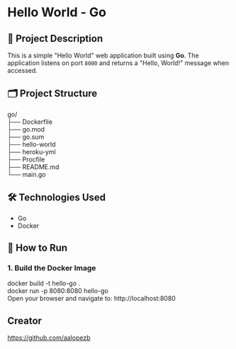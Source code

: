 
# Hello World - Go

## 📄 Project Description
This is a simple "Hello World" web application built using **Go**. The application listens on port `8000` and returns a "Hello, World!" message when accessed.

## 🗂 Project Structure
go/<br> 
├── Dockerfile<br> 
├── go.mod <br>
├── go.sum <br>
├── hello-world <br>
├── heroku-yml<br>
├── Procfile<br>
├── README.md<br>
└── main.go

## 🛠 Technologies Used
- Go
- Docker

## 🚀 How to Run

### 1. Build the Docker Image
docker build -t hello-go .<br>
docker run -p 8080:8080 hello-go<br>
Open your browser and navigate to: http://localhost:8080

## Creator
https://github.com/aalopezb
